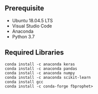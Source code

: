 ## Prerequisite
* Ubuntu 18.04.5 LTS
* Visual Studio Code
* Anaconda
* Python 3.7

## Required Libraries
```
conda install -c anaconda keras
conda install -c anaconda pandas
conda install -c anaconda numpy
conda install -c anaconda scikit-learn
conda install gcc
conda install -c conda-forge fbprophet>
```